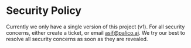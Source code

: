 # Security Policy

Currently we only have a single version of this project (v1). For all security concerns, either create a ticket, or email asif@palico.ai. We try our best to resolve all security concerns as soon as they are revealed.
